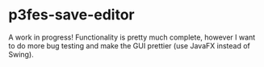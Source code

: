 # p3fes-save-editor

A work in progress! Functionality is pretty much complete, however I want to do more bug testing and make the GUI prettier (use JavaFX instead of Swing).
